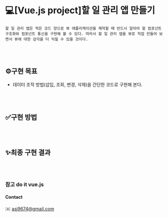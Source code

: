 # 💻[Vue.js project]할 일 관리 앱 만들기
    할 일 관리 앱은 적은 코드 양으로 뷰 애플리케이션을 제작할 때 반드시 알아야 할 컴포넌트 구조화와 컴포넌트 통신을 구현해 볼 수 있다. 따라서 할 일 관리 앱을 뷰로 직접 만들어 보면서 뷰에 대한 감각을 더 익힐 수 있을 것이다.

<br><br>

## ⚙구현 목표
* 데이터 조작 방법(삽입, 조회, 변경, 삭제)을 간단한 코드로 구현해 본다.
 
<br><br>

## ✅구현 방법


<br><br>

## ✨최종 구현 결과


<br><br>

### 참고 do it vue.js 


#### Contact 
:envelope: asj9674@gmail.com
